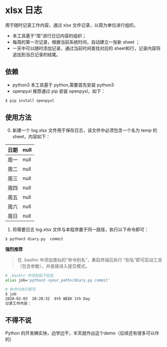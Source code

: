 # xlsx 日志
用于随时记录工作内容，通过 xlsx 文件记录，以周为单位进行组织。

* 本工具基于“周”进行日记内容的组织；
* 每周的第一次记录，根据当前系统时间，自动建立一张新 sheet ；
* 一天中可以随时添加记录，通过当前时间查找对应的 sheet和行，记录内容将追加到当日记录的结尾。



## 依赖
* python3
本工具基于 python,需要首先安装 python3
* openpyxl
推荐通过 pip 安装 openpyxl，如下： 
```sh 
$ pip install openpyxl 
```

## 使用方法

0.  新建一个 log.xlsx 文件用于保存日志，该文件中必须包含一个名为 temp 的 sheet，内容如下：

|   日期    |  null  |
|---|---|
| 周一  | null  |
| 周二  | null  |
| 周三  | null  |
| 周四  | null  |
| 周五  | null  |
| 周六  | null  |
| 周日  | null  |

1. 将需要日志 log.xlsx 文件与本程序置于同一路径，执行以下命令即可：
```sh
$ python3 diary.py  commit
```

**强烈推荐**
> 在 .bashrc 中添加类似的“命令别名”，重启终端后执行 “别名”即可启动工具（包含参数），并直接进入提交模式。
```sh
# .bashrc 中添加如下别名
alias job='python3 <your_path>/diary.py commit' 

# 命令行执行即可
$ job
2020-02-03  20:20:32  6th WEEK 1th Day 
记录工作内容：
```

## 不得不说
Python 的开发确实快，边学边干，半天就作出这个demo（后续还有很多可以作的）
